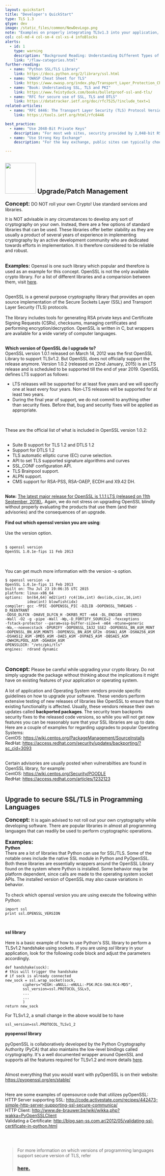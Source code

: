 ```yaml
---
layout: quickstart
title: "Developer's QuickStart"
type: TLS 1.3
qtype: dev
image: /static_files/common/NewDevLogo.png
note: "Examples on properly integrating TLSv1.3 into your application, with source code snippets in C and python."
col: col-md-4 col-sm-4 col-xs-4 infoBlocks
alerts:
  - id: 1
    type: warning
    description: "Background Reading: Understanding Different Types of Problems in Crypto."
    link: "/flaw-categories.html"
further-reading:
  - name: "Python SSL/TLS Library"
    link: https://docs.python.org/2/library/ssl.html
  - name: "OWASP Cheat Sheet for TLS"
    link: https://www.owasp.org/index.php/Transport_Layer_Protection_Cheat_Sheet
  - name: "Book: Understanding SSL, TLS and PKI"
    link: https://www.feistyduck.com/books/bulletproof-ssl-and-tls/
  - name: "RFC for secure use of SSL, TLS and DTLS"
    link: https://datatracker.ietf.org/doc/rfc7525/?include_text=1
related-articles:
  - name: "RFC 8446: The Transport Layer Security (TLS) Protocol Version 1.3"
    link: https://tools.ietf.org/html/rfc8446

best_practice:
  - name: "Use 2048-Bit Private Keys"
    description: "For most web sites, security provided by 2,048-bit RSA keys is sufficient. At 2,048 bits, such keys provide about 112 bits of security. To get 128 bits of security, you need 3,072-bit RSA keys, which are noticeably slower. ECDSA keys provide an alternative that offers better security and better performance. At 256 bits, ECDSA keys provide 128 bits of security. A small number of older clients don't support ECDSA, but modern clients do. It's possible to get the best of both worlds and deploy with RSA and ECDSA keys simultaneously if you don't mind the overhead of managing such a setup."
  - name: "Use Strong Key Exchange"
    description: "For the key exchange, public sites can typically choose between the classic ephemeral Diffie-Hellman key exchange (DHE) and its elliptic curve variant, ECDHE. There are other key exchange algorithms, but they're generally insecure in one way or another. The RSA key exchange is still very popular, but it doesn't provide forward secrecy."

---
```

<p id="nocryptoroll">
  <div class="col-md-12 col-sm-12 col-xs-12">

<h2> <img src="/static_files/common/patch.png " style="width:100px;height:100px;" /> Upgrade/Patch Management </h2>

<font size="4"><strong>Concept:</strong></font>  DO NOT roll your own Crypto! Use standard services and libraries. <br />

It is NOT advisable in any circumstances to develop any sort of cryptography on your own. Instead, there are a few options of standard libraries that can be used.
These libraries offer better stability as they are usually a product of several years of experience in implementing cryptography by an active development community who are
dedicated towards efforts in implementation. It is therefore considered to be reliable and robust. <br /> <br />


<font size="3"><strong>Examples:</strong></font>
Openssl is one such library which popular and therefore is used as an example for this concept.
OpenSSL is not the only available crypto library. For a list of different libraries and a comparision
between them, visit <a href="https://en.wikipedia.org/wiki/Comparison_of_cryptography_libraries">here</a>.
<br /> <br />

OpenSSL is a general purpose cryptography library that provides an open source implementation of the Secure Sockets Layer (SSL) and Transport Layer Security (TLS) protocols.
<br /> <br />
The library includes tools for generating RSA private keys and Certificate Signing Requests (CSRs), checksums, managing certificates and performing encryption/decryption. OpenSSL is written in C, but wrappers are available for a wide variety of computer languages.
<br /> <br />

<font sixe = "2"><strong> Which version of OpenSSL do I upgrade to? </strong></font><br />
OpenSSL version 1.0.1 released on March 14, 2012 was the first OpenSSL Library to support TLSv1.2. But OpenSSL does not officially support the release anymore. Version 1.0.2 (released on 22nd January, 2015) is an LTS release and is scheduled to be supported till the end of year 2019. OpenSSL defines LTS support as follows:

<ul>
<li>LTS releases will be supported for at least five years and we will specify one at least every four years. Non-LTS releases will be supported for at least two years.</li>
<li>During the final year of support, we do not commit to anything other than security fixes. Before that, bug and security fixes will be applied as appropriate.</li>
</ul>

<br /> <br />
These are the official list of what is included in OpenSSL version 1.0.2: <br /> <br />
<ul>
<li>Suite B support for TLS 1.2 and DTLS 1.2</li>
<li>Support for DTLS 1.2</li>
<li>TLS automatic elliptic curve (EC) curve selection.</li>
<li>API to set TLS supported signature algorithms and curves</li>
<li>SSL_CONF configuration API.</li>
<li>TLS Brainpool support.</li>
<li>ALPN support.</li>
<li>CMS support for RSA-PSS, RSA-OAEP, ECDH and X9.42 DH.</li>
</ul> <br />
<b>Note:</b> <a href="https://www.openssl.org/blog/blog/2018/09/11/release111/">The latest major release for OpenSSL is 1.1.1 LTS (released on 11th September, 2018).</a>. Again, we do not stress on upgrading OpenSSL blindly without properly evaluating the products that use them (and their advisories) and the consequences of an upgrade.
<br /><br />
<strong>Find out which openssl version you are using</strong>:
<br /><br />
Use the version option.
<br /><br />
<pre>
<code>$ openssl version
OpenSSL 1.0.1e-fips 11 Feb 2013</code></pre>

<br /> <br />
You can get much more information with the version -a option.
<pre>
<code>$ openssl version -a
OpenSSL 1.0.1e-fips 11 Feb 2013
built on: Thu Jul 23 19:06:35 UTC 2015
platform: linux-x86_64
options:  bn(64,64) md2(int) rc4(16x,int) des(idx,cisc,16,int)
          idea(int) blowfish(idx)
compiler: gcc -fPIC -DOPENSSL_PIC -DZLIB -DOPENSSL_THREADS -D_REENTRANT
-DDSO_DLFCN -DHAVE_DLFCN_H -DKRB5_MIT -m64 -DL_ENDIAN -DTERMIO
-Wall -O2 -g -pipe -Wall -Wp,-D_FORTIFY_SOURCE=2 -fexceptions
-fstack-protector --param=ssp-buffer-size=4 -m64 -mtune=generic
-Wa,--noexecstack -DPURIFY -DOPENSSL_IA32_SSE2 -DOPENSSL_BN_ASM_MONT
-DOPENSSL_BN_ASM_MONT5 -DOPENSSL_BN_ASM_GF2m -DSHA1_ASM -DSHA256_ASM
-DSHA512_ASM -DMD5_ASM -DAES_ASM -DVPAES_ASM -DBSAES_ASM
-DWHIRLPOOL_ASM -DGHASH_ASM
OPENSSLDIR: "/etc/pki/tls"
engines:  rdrand dynamic
</code>
</pre>
<br />
<font size="4"><strong>Concept:</strong></font> <span class="red">Please be careful while upgrading your crypto library. Do not simply upgrade the package without thinking about the implications it might have on existing features of your application or operating system. </span> <br />
<br />
A lot of application and Operating System vendors provide specific guidelines on how to upgrade your software. These vendors perform extensive testing of new releases of
libraries like OpenSSL to ensure that no existing functionality is affected. Usually, these vendors release their own updates called <strong>backported packages</strong>. The security team
backports security fixes to the released code versions, so while you will not get new features you can be reasonably sure that your SSL libraries are up to date.
<br />
Here are a couple of examples for regarding upgrades to popular Operating Systems: <br />
CentOS: <a href="https://wiki.centos.org/PackageManagement/SourceInstalls">https://wiki.centos.org/PackageManagement/SourceInstalls </a><br />
RedHat: <a href="https://access.redhat.com/security/updates/backporting/?sc_cid=3093"> https://access.redhat.com/security/updates/backporting/?sc_cid=3093 </a><br /> <br />

Certain advisories are usually posted when vulnerabilties are found in OpenSSL library, for example: <br />
CentOS: <a href="https://wiki.centos.org/Security/POODLE">https://wiki.centos.org/Security/POODLE </a><br />
RedHat: <a href="https://access.redhat.com/articles/1232123">https://access.redhat.com/articles/1232123 </a><br /> <br />


<p id="usagelibrary">

<h2>Upgrade to secure SSL/TLS in Programming Languages</h2>

<font size="4"><strong>Concept:</strong></font> It is again advised to not roll out your own cryptography while developing software. There are popular libraries in almost all programming
languages that can readily be used to perform cryptographic operations.
<br /> <br />
<font size="4"><strong>Examples:</strong></font> <br />
<strong>Python </strong> <br />
There are a lot of libraries that Python can use for SSL/TLS. Some of the notable ones include the native SSL module in Python and PyOpenSSL. Both these libraries are essentially wrappers around the OpenSSL Library found on the system where Python is installed. Some behavior may be platform dependent, since calls are made to the operating system socket APIs. The installed version of OpenSSL may also cause variations in behavior.
<br /> <br />
To check which openssl version you are using execute the following within Python:
<pre>
<code>import ssl
print ssl.OPENSSL_VERSION</code></pre>

<br />

<strong>ssl library</strong> <br /> <br />
Here is a basic example of how to use Python's SSL library to perform a TLSv1.2 handshake using sockets. If you are using <i>ssl</i> library in your application, look for the following code block and adjust the parameters accordingly.

<pre>
<code>def handshake(sock):
# this will trigger the handshake
# if sock is already connected
new_sock = ssl.wrap_socket(sock,
        ciphers="HIGH:-aNULL:-eNULL:-PSK:RC4-SHA:RC4-MD5",
        ssl_version=ssl.PROTOCOL_SSLv3,
		...
		...
        )
return new_sock</code>
</pre>

For TLSv1.2, a small change in the above would be to have

<pre>
<code>ssl_version=ssl.PROTOCOL_TLSv1_2</code></pre>


<strong>pyopenssl library</strong> <br /> <br />
pyOpenSSL is collaboratively developed by the Python Cryptography Authority (PyCA) that also maintains the low-level bindings called cryptography. It's a well documented wrapper around OpenSSL and supports all the features required for TLSv1.2 and more details <a href="https://pyOpenSSL.org/en/stable/api/crypto.html">here</a>.  <br /> <br />

Almost everything that you would want with pyOpenSSL is on their website:  <br />
<a href="https://pyopenssl.org/en/stable/">https://pyopenssl.org/en/stable/ </a><br /> <br />

Here are some examples of opensource code that utilizes pyOpenSSL: <br />
HTTP Server supporting SSL: <a href="http://code.activestate.com/recipes/442473-simple-http-server-supporting-ssl-secure-communica/"> http://code.activestate.com/recipes/442473-simple-http-server-supporting-ssl-secure-communica/ </a> <br />
HTTP Client: <a href="http://www.de-brauwer.be/wiki/wikka.php?wakka=PyOpenSSLClient">http://www.de-brauwer.be/wiki/wikka.php?wakka=PyOpenSSLClient </a><br />
Validating a Certificate: <a href="http://blog.san-ss.com.ar/2012/05/validating-ssl-certificate-in-python.html"> http://blog.san-ss.com.ar/2012/05/validating-ssl-certificate-in-python.html </a><br />
</p><br /><br />

<blockquote>
For more information on which versions of programming languages support secure version of TLS, refer <h3><a href="https://www.docusign.com/blog/dsdev-updating-applications-end-tls-1-0/">here.</a></h3>
</blockquote>
